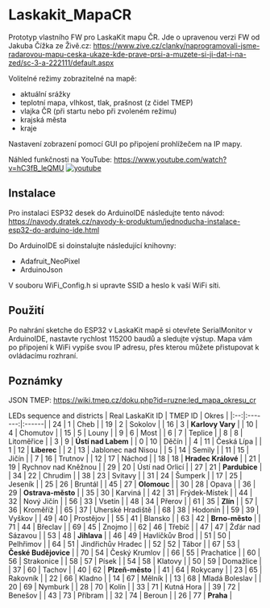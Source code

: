 # Laskakit_MapaCR
Prototyp vlastního FW pro LaskaKit mapu ČR. Jde o upravenou verzi FW od Jakuba Čížka ze Živě.cz: https://www.zive.cz/clanky/naprogramovali-jsme-radarovou-mapu-ceska-ukaze-kde-prave-prsi-a-muzete-si-ji-dat-i-na-zed/sc-3-a-222111/default.aspx                    
                  
Volitelné režimy zobrazitelné na mapě:
- aktuální srážky
- teplotní mapa, vlhkost, tlak, prašnost (z čidel TMEP)
- vlajka ČR (při startu nebo při zvoleném režimu)
- krajská města
- kraje

Nastavení zobrazení pomocí GUI po připojení prohlížečem na IP mapy.

Náhled funkčnosti na YouTube:
https://www.youtube.com/watch?v=hC3fB_leQMU
[![youtube](https://img.youtube.com/vi/hC3fB_leQMU/maxresdefault.jpg)](https://www.youtube.com/watch?v=hC3fB_leQMU)


## Instalace
Pro instalaci ESP32 desek do ArduinoIDE následujte tento návod: https://navody.dratek.cz/navody-k-produktum/jednoducha-instalace-esp32-do-arduino-ide.html         
                  
Do ArduinoIDE si doinstalujte následující knihovny:
- Adafruit_NeoPixel
- ArduinoJson

V souboru WiFi_Config.h si upravte SSID a heslo k vaší WiFi síti.

## Použití
Po nahrání sketche do ESP32 v LaskaKit mapě si otevřete SerialMonitor v ArduinoIDE, nastavte rychlost 115200 baudů a sledujte výstup. Mapa vám po připojení k WiFi vypíše svou IP adresu, přes kterou můžete přistupovat k ovládacímu rozhraní.


## Poznámky
JSON TMEP: https://wiki.tmep.cz/doku.php?id=ruzne:led_mapa_okresu_cr

LEDs sequence and districts
| Real LaskaKit ID | TMEP ID | Okres |
|:--:|:-------:|:------|
| 24 | 1 | Cheb |
| 19 | 2 | Sokolov |
| 16 | 3 | **Karlovy Vary** |
| 10 | 4 | Chomutov |
| 15 | 5 | Louny |
| 9 | 6 | Most |
| 6 | 7 | Teplice |
| 8 | 8 | Litoměřice |
| 3 | 9 | **Ústí nad Labem** |
| 0 | 10 | Děčín |
| 4 | 11 | Česká Lípa |
| 1 | 12 | **Liberec** |
| 2 | 13 | Jablonec nad Nisou |
| 5 | 14 | Semily |
| 11 | 15 | Jičín |
| 7 | 16 | Trutnov |
| 12 | 17 | Náchod |
| 18 | 18 | **Hradec Králové** |
| 21 | 19 | Rychnov nad Kněžnou |
| 29 | 20 | Ústí nad Orlicí |
| 27 | 21 | **Pardubice** |
| 34 | 22 | Chrudim |
| 38 | 23 | Svitavy |
| 31 | 24 | Šumperk |
| 17 | 25 | Jeseník |
| 25 | 26 | Bruntál |
| 45 | 27 | **Olomouc** |
| 30 | 28 | Opava |
| 36 | 29 | **Ostrava-město** |
| 35 | 30 | Karviná |
| 42 | 31 | Frýdek-Místek |
| 44 | 32 | Nový Jičín |
| 56 | 33 | Vsetín |
| 48 | 34 | Přerov |
| 61 | 35 | **Zlín** |
| 57 | 36 | Kroměříž |
| 65 | 37 | Uherské Hradiště |
| 68 | 38 | Hodonín |
| 59 | 39 | Vyškov |
| 49 | 40 | Prostějov |
| 55 | 41 | Blansko |
| 63 | 42 | **Brno-město** |
| 71 | 44 | Břeclav |
| 69 | 45 | Znojmo |
| 62 | 46 | Třebíč |
| 47 | 47 | Žďár nad Sázavou |
| 53 | 48 | **Jihlava** |
| 46 | 49 | Havlíčkův Brod |
| 51 | 50 | Pelhřimov |
| 64 | 51 | Jindřichův Hradec |
| 52 | 52 | Tábor |
| 67 | 53 | **České Budějovice** |
| 70 | 54 | Český Krumlov |
| 66 | 55 | Prachatice |
| 60 | 56 | Strakonice |
| 58 | 57 | Písek |
| 54 | 58 | Klatovy |
| 50 | 59 | Domažlice |
| 37 | 60 | Tachov |
| 40 | 62 | **Plzeň-město** |
| 41 | 64 | Rokycany |
| 23 | 65 | Rakovník |
| 22 | 66 | Kladno |
| 14 | 67 | Mělník |
| 13 | 68 | Mladá Boleslav |
| 20 | 69 | Nymburk |
| 28 | 70 | Kolín |
| 33 | 71 | Kutná Hora |
| 39 | 72 | Benešov |
| 43 | 73 | Příbram |
| 32 | 74 | Beroun |
| 26 | 77 | **Praha** |
